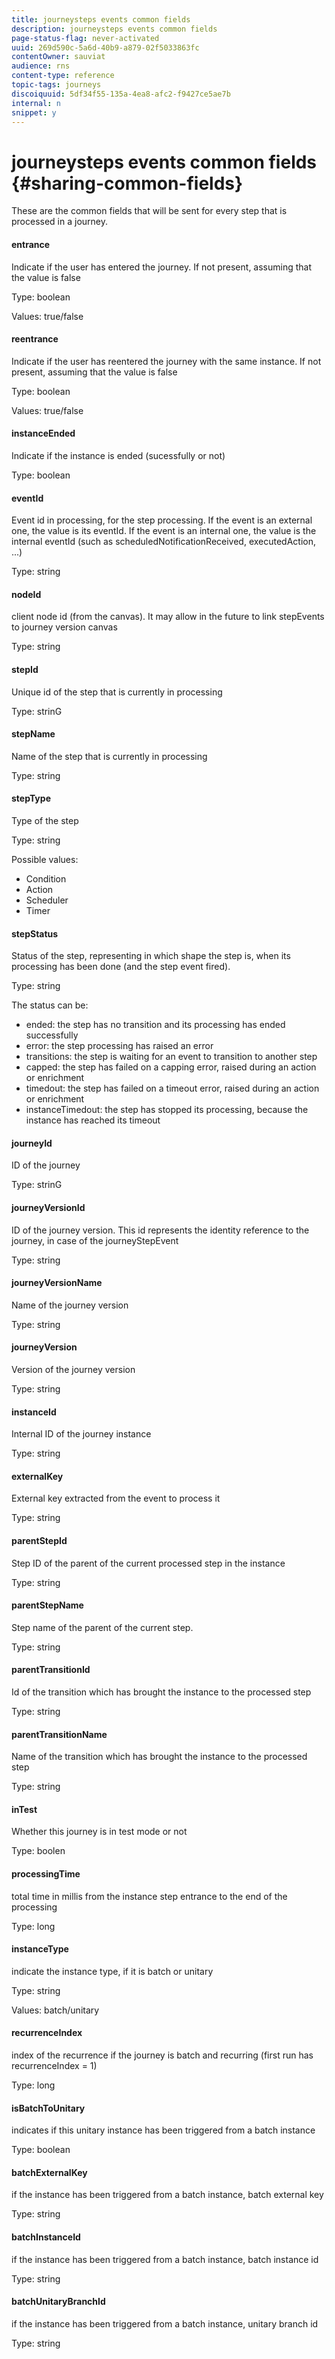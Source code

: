 ```yaml
---
title: journeysteps events common fields
description: journeysteps events common fields
page-status-flag: never-activated
uuid: 269d590c-5a6d-40b9-a879-02f5033863fc
contentOwner: sauviat
audience: rns
content-type: reference
topic-tags: journeys
discoiquuid: 5df34f55-135a-4ea8-afc2-f9427ce5ae7b
internal: n
snippet: y
---
```


# journeysteps events common fields {#sharing-common-fields}

These are the common fields that will be sent for every step that is processed in a journey.

#### entrance

Indicate if the user has entered the journey. If not present, assuming that the value is false

Type: boolean

Values: true/false

#### reentrance

Indicate if the user has reentered the journey with the same instance. If not present, assuming that the value is false	

Type: boolean

Values: true/false

#### instanceEnded

Indicate if the instance is ended (sucessfully or not)

Type: boolean

#### eventId

Event id in processing, for the step processing. If the event is an external one, the value is its eventId. If the event is an internal one, the value is the internal eventId (such as scheduledNotificationReceived, executedAction, ...)

Type: string

#### nodeId

client node id (from the canvas). It may allow in the future to link stepEvents to journey version canvas

Type: string

#### stepId

Unique id of the step that is currently in processing

Type: strinG

#### stepName

Name of the step that is currently in processing

Type: string							

#### stepType

Type of the step

Type: string

Possible values:

* Condition										
* Action										
* Scheduler										
* Timer										

#### stepStatus

Status of the step, representing in which shape the step is, when its processing has been done (and the step event fired).

Type: string

The status can be:

* ended: the step has no transition and its processing has ended successfully
* error: the step processing has raised an error
* transitions: the step is waiting for an event to transition to another step
* capped: the step has failed on a capping error, raised during an action or enrichment
* timedout: the step has failed on a timeout error, raised during an action or enrichment
* instanceTimedout: the step has stopped its processing, because the instance has reached its timeout
						
#### journeyId

ID of the journey

Type: strinG

#### journeyVersionId

ID of the journey version. This id represents the identity reference to the journey, in case of the journeyStepEvent

Type: string

#### journeyVersionName

Name of the journey version

Type: string

#### journeyVersion

Version of the journey version		

Type: string						

#### instanceId

Internal ID of the journey instance

Type: string						

#### externalKey

External key extracted from the event to process it

Type: string

#### parentStepId

Step ID of the parent of the current processed step in the instance

Type: string

#### parentStepName

Step name of the parent of the current step.

Type: string

#### parentTransitionId

Id of the transition which has brought the instance to the processed step

Type: string

#### parentTransitionName

Name of the transition which has brought the instance to the processed step

Type: string

#### inTest

Whether this journey is in test mode or not

Type: boolen

#### processingTime

total time in millis from the instance step entrance to the end of the processing

Type: long

#### instanceType

indicate the instance type, if it is batch or unitary

Type: string

Values: batch/unitary
							
#### recurrenceIndex

index of the recurrence if the journey is batch and recurring (first run has recurrenceIndex = 1)

Type: long

#### isBatchToUnitary

indicates if this unitary instance has been triggered from a batch instance

Type: boolean

#### batchExternalKey

if the instance has been triggered from a batch instance, batch external key

Type: string

#### batchInstanceId

if the instance has been triggered from a batch instance, batch instance id

Type: string

#### batchUnitaryBranchId

if the instance has been triggered from a batch instance, unitary branch id

Type: string
